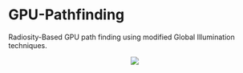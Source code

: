 # GPU-Pathfinding
Radiosity-Based GPU path finding using modified Global Illumination techniques.

<p align="center">
  <img src="[https://i.imgur.com/MIHIeZY.png](https://i.imgur.com/jUjCsgg.gif)https://i.imgur.com/jUjCsgg.gif" />
</p>
